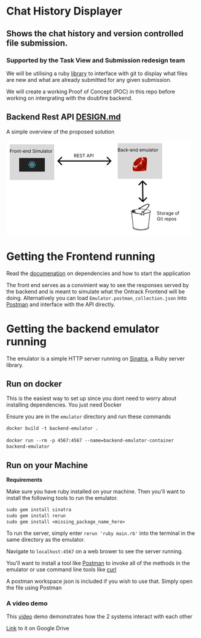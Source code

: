 # Chat History Displayer

## Shows the chat history and version controlled file submission.

### Supported by the Task View and Submission redesign team

We will be utilising a ruby [library](https://github.com/ruby-git/ruby-git) to interface with git to display what files are new and what are already submitted for any given submission.

We will create a working Proof of Concept (POC) in this repo before working on intergrating with the doubfire backend.

## Backend Rest API [DESIGN.md](./DESIGN.md)

A simple overview of the proposed solution

![image](./overview.png)

# Getting the Frontend running

Read the [documenation](./frontEndSimulator/README.md) on dependencies and how to start the application

The front end serves as a convinient way to see the responses served by the backend and is meant to simulate what the Ontrack Frontend will be doing. Alternatively you can load `Emulator.postman_collection.json` into [Postman](https://www.postman.com/) and interface with the API directly.

# Getting the backend emulator running

The emulator is a simple HTTP server running on [Sinatra](https://sinatrarb.com/), a Ruby server library.

## Run on docker

This is the easiest way to set up since you dont need to worry about installing dependencies. You just need Docker

Ensure you are in the `emulator` directory and run these commands

```
docker build -t backend-emulator .

docker run --rm -p 4567:4567 --name=backend-emulator-container backend-emulator

```

## Run on your Machine

**Requirements**

Make sure you have ruby installed on your machine. Then you'll want to install the following tools to run the emulator.

```
sudo gem install sinatra
sudo gem install rerun
sudo gem install <missing_package_name_here>
```

To run the server, simply enter `rerun 'ruby main.rb'` into the terminal in the same directory as the emulator.

Navigate to `localhost:4567` on a web brower to see the server running.

You'll want to install a tool like [Postman](https://www.postman.com/) to invoke all of the methods in the emulator or use command line tools like [curl](https://curl.se/)

A postman workspace json is included if you wish to use that. Simply open the file using Postman

### A video demo

This [video](./demoVid.mp4) demo demonstrates how the 2 systems interact with each other

[Link](https://drive.google.com/file/d/1RmW_RmXUaENfiCkVrQTSJVl8b9A0joIn/view?usp=sharing) to it on Google Drive
